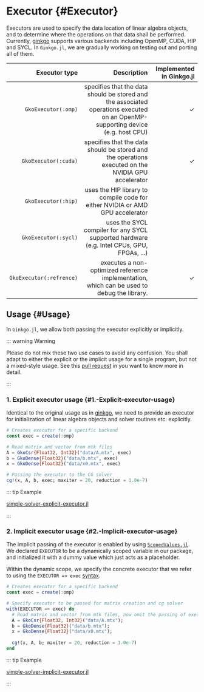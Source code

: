 
# Executor {#Executor}

Executors are used to specify the data location of linear algebra objects, and to determine where the operations on that data shall be performed. Currently, [ginkgo](https://github.com/ginkgo-project/ginkgo) supports various backends including OpenMP, CUDA, HIP and SYCL. In `Ginkgo.jl`, we are gradually working on testing out and porting all of them.

|            Executor type |                                                                                                                    Description | Implemented in Ginkgo.jl |
| ------------------------:| ------------------------------------------------------------------------------------------------------------------------------:| ------------------------:|
|      `GkoExecutor(:omp)` | specifies that the data should be stored and the associated operations executed on an OpenMP-supporting device (e.g. host CPU) |                        ✓ |
|     `GkoExecutor(:cuda)` |                             specifies that the data should be stored and the operations executed on the NVIDIA GPU accelerator |                        ✓ |
|      `GkoExecutor(:hip)` |                                                  uses the HIP library to compile code for either NVIDIA or AMD GPU accelerator |                          |
|     `GkoExecutor(:sycl)` |                                      uses the SYCL compiler for any SYCL supported hardware (e.g. Intel CPUs, GPU, FPGAs, ...) |                          |
| `GkoExecutor(:refrence)` |                                     executes a non-optimized reference implementation, which can be used to debug the library. |                        ✓ |


## Usage {#Usage}

In `Ginkgo.jl`, we allow both passing the executor explicitly or implicitly.

::: warning Warning

Please do not mix these two use cases to avoid any confusion. You shall adapt to either the explicit or the implicit usage for a single program, but not a mixed-style usage. See this [pull request](https://github.com/youwuyou/Ginkgo.jl/pull/20) in you want to know more in detail.

:::

### 1. Explicit executor usage {#1.-Explicit-executor-usage}

Identical to the original usage as in [ginkgo](https://github.com/ginkgo-project/ginkgo), we need to provide an executor for initialization of linear algebra objects and solver routines etc. explicitly.

```julia
# Creates executor for a specific backend
const exec = create(:omp)

# Read matrix and vector from mtk files
A = GkoCsr{Float32, Int32}("data/A.mtx", exec)
b = GkoDense{Float32}("data/b.mtx", exec)
x = GkoDense{Float32}("data/x0.mtx", exec)

# Passing the executor to the CG solver
cg!(x, A, b, exec; maxiter = 20, reduction = 1.0e-7)
```


::: tip Example

[simple-solver-explicit-executor.jl](https://github.com/youwuyou/Ginkgo.jl/blob/main/examples/simple-solver/simple-solver-explicit-executor.jl)

:::

### 2. Implicit executor usage {#2.-Implicit-executor-usage}

The implicit passing of the executor is enabled by using [`ScopedValues.jl`](https://github.com/vchuravy/ScopedValues.jl). We declared `EXECUTOR` to be a dynamically scoped variable in our package, and initialized it with a dummy value which just acts as a placeholder.

Within the dynamic scope, we specify the concrete executor that we refer to using the `EXECUTOR => exec` [syntax](https://github.com/youwuyou/Ginkgo.jl/pull/20#issue-2035576204).

```julia
# Creates executor for a specific backend
const exec = create(:omp)

# Specify executor to be passed for matrix creation and cg solver
with(EXECUTOR => exec) do
  # Read matrix and vector from mtk files, now omit the passing of exec
  A = GkoCsr{Float32, Int32}("data/A.mtx");
  b = GkoDense{Float32}("data/b.mtx");
  x = GkoDense{Float32}("data/x0.mtx");
  
  cg!(x, A, b; maxiter = 20, reduction = 1.0e-7)
end
```


::: tip Example

[simple-solver-implicit-executor.jl](https://github.com/youwuyou/Ginkgo.jl/blob/main/examples/simple-solver/simple-solver-implicit-executor.jl)

:::
